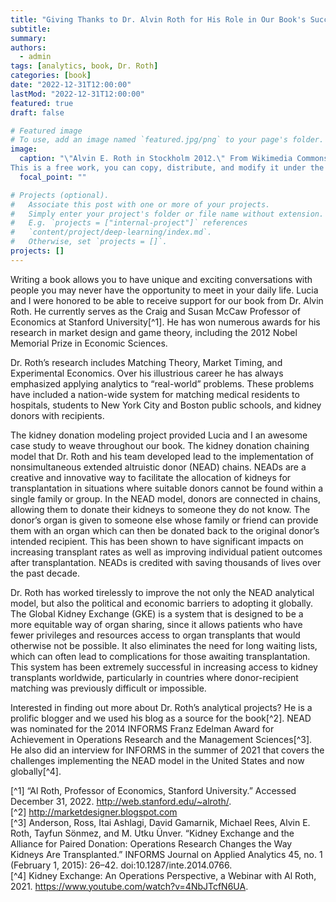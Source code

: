 ```yaml
---
title: "Giving Thanks to Dr. Alvin Roth for His Role in Our Book's Success"
subtitle: 
summary: 
authors:
  - admin
tags: [analytics, book, Dr. Roth]
categories: [book]
date: "2022-12-31T12:00:00"
lastMod: "2022-12-31T12:00:00"
featured: true
draft: false

# Featured image
# To use, add an image named `featured.jpg/png` to your page's folder. 
image:
  caption: "\"Alvin E. Roth in Stockholm 2012.\" From Wikimedia Commons.
This is a free work, you can copy, distribute, and modify it under the terms of the Free Art License"
  focal_point: ""

# Projects (optional).
#   Associate this post with one or more of your projects.
#   Simply enter your project's folder or file name without extension.
#   E.g. `projects = ["internal-project"]` references 
#   `content/project/deep-learning/index.md`.
#   Otherwise, set `projects = []`.
projects: []
---
```


Writing a book allows you to have unique and exciting conversations with people you may never have the opportunity to meet in your daily life. Lucia and I were honored to be able to receive support for our book from Dr. Alvin Roth. He currently serves as the Craig and Susan McCaw Professor of Economics at Stanford University[^1]. He has won numerous awards for his research in market design and game theory, including the 2012 Nobel Memorial Prize in Economic Sciences.

Dr. Roth’s research includes Matching Theory, Market Timing, and Experimental Economics. Over his illustrious career he has always emphasized applying analytics to “real-world” problems. These problems have included a nation-wide system for matching medical residents to hospitals, students to New York City and Boston public schools, and kidney donors with recipients. 

The kidney donation modeling project provided Lucia and I an awesome case study to weave throughout our book. The kidney donation chaining model that Dr. Roth and his team developed lead to the implementation of nonsimultaneous extended altruistic donor (NEAD) chains. NEADs are a creative and innovative way to facilitate the allocation of kidneys for transplantation in situations where suitable donors cannot be found within a single family or group. In the NEAD model, donors are connected in chains, allowing them to donate their kidneys to someone they do not know. The donor’s organ is given to someone else whose family or friend can provide them with an organ which can then be donated back to the original donor’s intended recipient. This has been shown to have significant impacts on increasing transplant rates as well as improving individual patient outcomes after transplantation. NEADs is credited with saving thousands of lives over the past decade. 

Dr. Roth has worked tirelessly to improve the not only the NEAD analytical model, but also the political and economic barriers to adopting it globally. The Global Kidney Exchange (GKE) is a system that is designed to be a more equitable way of organ sharing, since it allows patients who have fewer privileges and resources access to organ transplants that would otherwise not be possible. It also eliminates the need for long waiting lists, which can often lead to complications for those awaiting transplantation. This system has been extremely successful in increasing access to kidney transplants worldwide, particularly in countries where donor-recipient matching was previously difficult or impossible. 

Interested in finding out more about Dr. Roth’s analytical projects? He is a prolific blogger and we used his blog as a source for the book[^2]. NEAD was nominated for the 2014 INFORMS Franz Edelman Award for Achievement in Operations Research and the Management Sciences[^3]. He also did an interview for INFORMS in the summer of 2021 that covers the challenges implementing the NEAD model in the United States and now globally[^4].  

[^1] “Al Roth, Professor of Economics, Stanford University.” Accessed December 31, 2022. http://web.stanford.edu/~alroth/.  
[^2] http://marketdesigner.blogspot.com  
[^3] Anderson, Ross, Itai Ashlagi, David Gamarnik, Michael Rees, Alvin E. Roth, Tayfun Sönmez, and M. Utku Ünver. “Kidney Exchange and the Alliance for Paired Donation: Operations Research Changes the Way Kidneys Are Transplanted.” INFORMS Journal on Applied Analytics 45, no. 1 (February 1, 2015): 26–42. doi:10.1287/inte.2014.0766.  
[^4] Kidney Exchange: An Operations Perspective, a Webinar with Al Roth, 2021. https://www.youtube.com/watch?v=4NbJTcfN6UA.

